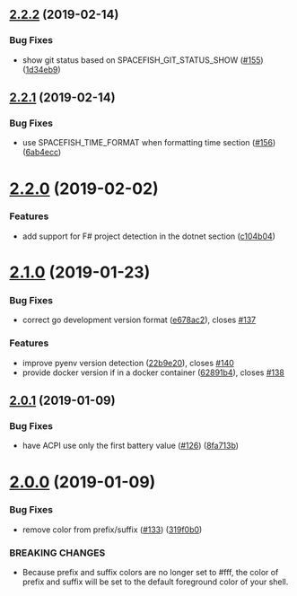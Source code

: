 ## [2.2.2](https://github.com/matchai/spacefish/compare/v2.2.1...v2.2.2) (2019-02-14)


### Bug Fixes

* show git status based on SPACEFISH_GIT_STATUS_SHOW ([#155](https://github.com/matchai/spacefish/issues/155)) ([1d34eb9](https://github.com/matchai/spacefish/commit/1d34eb9))

## [2.2.1](https://github.com/matchai/spacefish/compare/v2.2.0...v2.2.1) (2019-02-14)


### Bug Fixes

* use SPACEFISH_TIME_FORMAT when formatting time section ([#156](https://github.com/matchai/spacefish/issues/156)) ([6ab4ecc](https://github.com/matchai/spacefish/commit/6ab4ecc))

# [2.2.0](https://github.com/matchai/spacefish/compare/v2.1.0...v2.2.0) (2019-02-02)


### Features

* add support for F# project detection in the dotnet section ([c104b04](https://github.com/matchai/spacefish/commit/c104b04))

# [2.1.0](https://github.com/matchai/spacefish/compare/v2.0.1...v2.1.0) (2019-01-23)


### Bug Fixes

* correct go development version format ([e678ac2](https://github.com/matchai/spacefish/commit/e678ac2)), closes [#137](https://github.com/matchai/spacefish/issues/137)


### Features

* improve pyenv version detection ([22b9e20](https://github.com/matchai/spacefish/commit/22b9e20)), closes [#140](https://github.com/matchai/spacefish/issues/140)
* provide docker version if in a docker container ([62891b4](https://github.com/matchai/spacefish/commit/62891b4)), closes [#138](https://github.com/matchai/spacefish/issues/138)

## [2.0.1](https://github.com/matchai/spacefish/compare/v2.0.0...v2.0.1) (2019-01-09)


### Bug Fixes

* have ACPI use only the first battery value ([#126](https://github.com/matchai/spacefish/issues/126)) ([8fa713b](https://github.com/matchai/spacefish/commit/8fa713b))

# [2.0.0](https://github.com/matchai/spacefish/compare/v1.12.4...v2.0.0) (2019-01-09)


### Bug Fixes

* remove color from prefix/suffix ([#133](https://github.com/matchai/spacefish/issues/133)) ([319f0b0](https://github.com/matchai/spacefish/commit/319f0b0))


### BREAKING CHANGES

* Because prefix and suffix colors are no longer set to #fff, the color of prefix and suffix will be set to the default foreground color of your shell.

